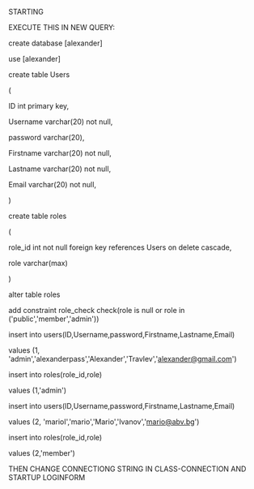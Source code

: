 STARTING

EXECUTE THIS IN NEW QUERY:

create database [alexander]

use [alexander]

create table Users

(

ID int primary key,

Username varchar(20) not null,

password varchar(20),

Firstname varchar(20) not null,

Lastname varchar(20) not null,

Email varchar(20) not null,

)

create table roles

(

role_id int not null foreign key references Users on delete cascade,

role varchar(max)

)

alter table roles

add constraint role_check check(role is null or role in ('public','member','admin'))


insert into users(ID,Username,password,Firstname,Lastname,Email)

values (1, 'admin','alexanderpass','Alexander','Travlev','alexander@gmail.com')

insert into roles(role_id,role)

values (1,'admin')

insert into users(ID,Username,password,Firstname,Lastname,Email)

values (2, 'marioI','mario','Mario','Ivanov','mario@abv.bg')

insert into roles(role_id,role)

values (2,'member')


THEN CHANGE CONNECTIONG STRING IN CLASS-CONNECTION AND STARTUP LOGINFORM

